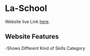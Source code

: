 # La-School

Website live Link [here](https://fervent-poincare-a3794f.netlify.app/).

## Website Features

-Shows Different Kind of Skills Category
